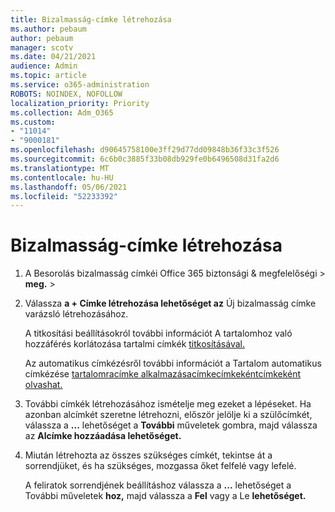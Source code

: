 ```yaml
---
title: Bizalmasság-címke létrehozása
ms.author: pebaum
author: pebaum
manager: scotv
ms.date: 04/21/2021
audience: Admin
ms.topic: article
ms.service: o365-administration
ROBOTS: NOINDEX, NOFOLLOW
localization_priority: Priority
ms.collection: Adm_O365
ms.custom:
- "11014"
- "9000181"
ms.openlocfilehash: d90645758100e3ff29d77dd09848b36f33c3f526
ms.sourcegitcommit: 6c6b0c3885f33b08db929fe0b6496508d31fa2d6
ms.translationtype: MT
ms.contentlocale: hu-HU
ms.lasthandoff: 05/06/2021
ms.locfileid: "52233392"
---
```

# <a name="how-to-create-a-sensitivity-label"></a>Bizalmasság-címke létrehozása

1. A Besorolás bizalmasság címkéi Office 365 biztonsági & megfelelőségi > **meg.**  >  

1. Válassza **a + Címke létrehozása lehetőséget az** Új bizalmasság címke varázsló létrehozásához.

    A titkosítási beállításokról további információt A tartalomhoz való hozzáférés korlátozása tartalmi címkék [titkosításával.](https://go.microsoft.com/fwlink/?linkid=2106331)

    Az automatikus címkézésről további információt a Tartalom automatikus címkézése [tartalomracímke alkalmazásacímkecímkekéntcímkeként olvashat.](https://go.microsoft.com/fwlink/?linkid=2105837)

1. További címkék létrehozásához ismételje meg ezeket a lépéseket. Ha azonban alcímkét szeretne létrehozni, először jelölje ki a szülőcímkét, válassza a **...** lehetőséget a **További** műveletek gombra, majd válassza az **Alcímke hozzáadása lehetőséget.**

1. Miután létrehozta az összes szükséges címkét, tekintse át a sorrendjüket, és ha szükséges, mozgassa őket felfelé vagy lefelé. 
    
    A feliratok sorrendjének beállításhoz válassza a **...** lehetőséget a További műveletek **hoz,** majd válassza a **Fel** vagy a Le **lehetőséget.**
